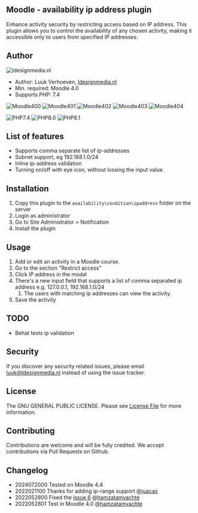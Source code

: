 ## Moodle - availability ip address plugin
Enhance activity security by restricting access based on IP address. This plugin allows you to control the availability of any chosen
activity, making it accessible only to users from specified IP addresses.

## Author
![ldesignmedia.nl](http://ldesignmedia.nl/logo_small.png)

* Author: Luuk Verhoeven, [ldesignmedia.nl](https://ldesignmedia.nl/)
* Min. required: Moodle 4.0
* Supports PHP: 7.4

![Moodle400](https://img.shields.io/badge/moodle-4.0-brightgreen.svg?logo=moodle)
![Moodle401](https://img.shields.io/badge/moodle-4.1-brightgreen.svg?logo=moodle)
![Moodle402](https://img.shields.io/badge/moodle-4.2-brightgreen.svg?logo=moodle)
![Moodle403](https://img.shields.io/badge/moodle-4.3-brightgreen.svg?logo=moodle)
![Moodle404](https://img.shields.io/badge/moodle-4.4-brightgreen.svg?logo=moodle)

![PHP7.4](https://img.shields.io/badge/PHP-7.4-brightgreen.svg?logo=php)
![PHP8.0](https://img.shields.io/badge/PHP-8.0-brightgreen.svg?logo=php)
![PHP8.1](https://img.shields.io/badge/PHP-8.1-brightgreen.svg?logo=php)

## List of features
- Supports comma separate list of ip-addresses
- Subnet support, eg 192.168.1.0/24
- Inline ip-address validation
- Turning on/off with eye icon, without lossing the input value. 

## Installation
1.  Copy this plugin to the `availability\condition\ipaddress` folder on the server
2.  Login as administrator
3.  Go to Site Administrator > Notification
4.  Install the plugin

## Usage

1. Add or edit an activity in a Moodle course.
2. Go to the section "Restrict access"
3. Click IP address in the modal
4. There's a new input field that supports a list of comma separated ip address e.g. 127.0.0.1, 192.168.1.0/24
   1. The users with matching ip addresses can view the activity.
5. Save the activity

## TODO 
- Behat tests ip validation

## Security

If you discover any security related issues, please email [luuk@ldesignmedia.nl](mailto:luuk@ldesignmedia.nl) instead of using the issue tracker.

## License

The GNU GENERAL PUBLIC LICENSE. Please see [License File](LICENSE) for more information.

## Contributing

Contributions are welcome and will be fully credited. We accept contributions via Pull Requests on Github.

## Changelog

- 2024072000 Tested on Moodle 4.4
- 2022021100 Thanks for adding ip-range support @[juacas](https://github.com/juacas)
- 2022052800 Fixed the [issue 6](https://github.com/ldesignmediaNL/moodle-availability_ipaddress/issues/6) @[hamzatamyachte](https://github.com/hamzatamyachte)
- 2022052801 Test in Moodle 4.0 @[hamzatamyachte](https://github.com/hamzatamyachte)
